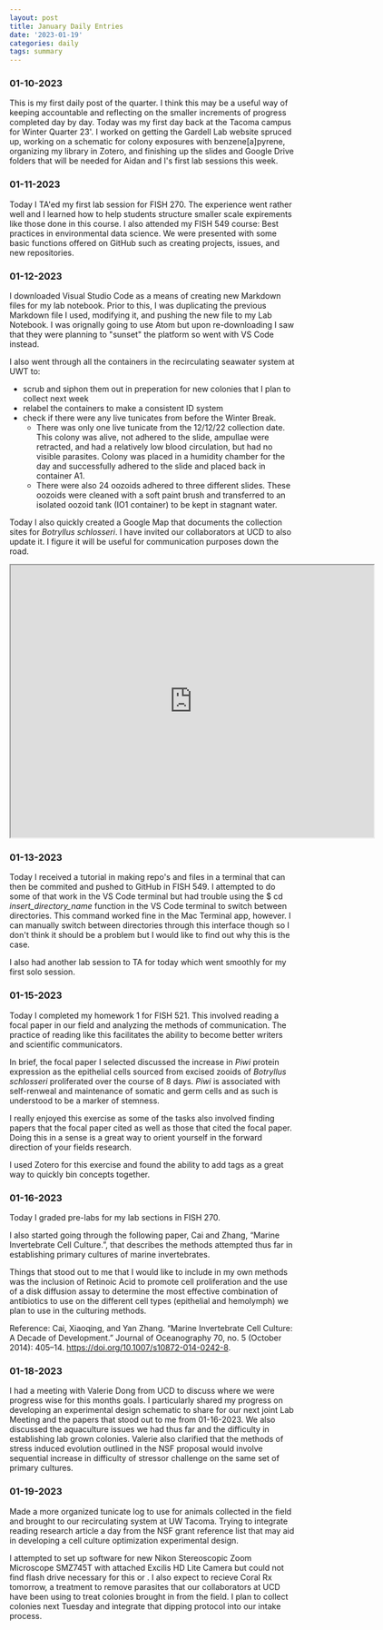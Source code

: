 ```yaml
---
layout: post
title: January Daily Entries
date: '2023-01-19'
categories: daily
tags: summary
---
```

### 01-10-2023
This is my first daily post of the quarter. I think this may be a useful way of keeping accountable and reflecting on the smaller increments of progress completed day by day. Today was my first day back at the Tacoma campus for Winter Quarter 23'. I worked on getting the Gardell Lab website spruced up, working on a schematic for colony exposures with benzene[a]pyrene, organizing my library in Zotero, and finishing up the slides and Google Drive folders that will be needed for Aidan and I's first lab sessions this week.

### 01-11-2023
Today I TA'ed my first lab session for FISH 270. The experience went rather well and I learned how to help students structure smaller scale expirements like those done in this course. I also attended my FISH 549 course: Best practices in environmental data science. We were presented with some basic functions offered on GitHub such as creating projects, issues, and new repositories.

### 01-12-2023
I downloaded Visual Studio Code as a means of creating new Markdown files for my lab notebook. Prior to this, I was duplicating the previous Markdown file I used, modifying it, and pushing the new file to my Lab Notebook. I was orignally going to use Atom but upon re-downloading I saw that they were planning to "sunset" the platform so went with VS Code instead.  

I also went through all the containers in the recirculating seawater system at UWT to: 
-  scrub and siphon them out in preperation for new colonies that I plan to collect next week 
- relabel the containers to make a consistent ID system
- check if there were any live tunicates from before the Winter Break. 
    - There was only one live tunicate from the 12/12/22 collection date. This colony was alive, not adhered to the slide, ampullae were retracted, and had a relatively low blood circulation, but had no visible parasites. Colony was placed in a humidity chamber for the day and successfully adhered to the slide and placed back in container A1. 
    - There were also 24 oozoids adhered to three different slides. These oozoids were cleaned with a soft paint brush and transferred to an isolated oozoid tank (IO1 container) to be kept in stagnant water.

Today I also quickly created a Google Map that documents the collection sites for _Botryllus schlosseri_. I have invited our collaborators at UCD to also update it. I figure it will be useful for communication purposes down the road. 
<iframe src="https://www.google.com/maps/d/embed?mid=1eR60Z1Da5eniGU9MuhU01yVwgPIw4vo&hl=en&ehbc=2E312F" width="640" height="480"></iframe>

### 01-13-2023
Today I received a tutorial in making repo's and files in a terminal that can then be commited and pushed to GitHub in FISH 549. I attempted to do some of that work in the VS Code terminal but had trouble using the $ cd *insert_directory_name* function in the VS Code terminal to switch between directories. This command worked fine in the Mac Terminal app, however. I can manually switch between directories through this interface though so I don't think it should be a problem but I would like to find out why this is the case.

I also had another lab session to TA for today which went smoothly for my first solo session. 

### 01-15-2023
Today I completed my homework 1 for FISH 521. This involved reading a focal paper in our field and analyzing the methods of communication. The practice of reading like this facilitates the ability to become better writers and scientific communicators. 

In brief, the focal paper I selected  discussed the increase in _Piwi_ protein expression as the epithelial cells sourced from excised zooids of _Botryllus schlosseri_ proliferated over the course of 8 days. _Piwi_ is associated with self-renweal and maintenance of somatic and germ cells and as such is understood to be a marker of stemness.

I really enjoyed this exercise as some of the tasks also involved finding papers that the focal paper cited as well as those that cited the focal paper. Doing this in a sense is a great way to orient yourself in the forward direction of your fields research.

I used Zotero for this exercise and found the ability to add tags as a great way to quickly bin concepts together.

### 01-16-2023
Today I graded pre-labs for my lab sections in FISH 270.

I also started going through the following paper, Cai and Zhang, “Marine Invertebrate Cell Culture.”, that describes the methods attempted thus far in establishing primary cultures of marine invertebrates.

Things that stood out to me that I would like to include in my own methods was the inclusion of Retinoic Acid to promote cell proliferation and the use of a disk diffusion assay to determine the most effective combination of antibiotics to use on the different cell types (epithelial and hemolymph) we plan to use in the culturing methods. 

Reference:
Cai, Xiaoqing, and Yan Zhang. “Marine Invertebrate Cell Culture: A Decade of Development.” Journal of Oceanography 70, no. 5 (October 2014): 405–14. https://doi.org/10.1007/s10872-014-0242-8.

### 01-18-2023
I had a meeting with Valerie Dong from UCD to discuss where we were progress wise for this months goals. I particularly shared my progress on developing an experimental design schematic to share for our next joint Lab Meeting and the papers that stood out to me from 01-16-2023. We also discussed the aquaculture issues we had thus far and the difficulty in establishing lab grown colonies. 
Valerie also clarified that the methods of stress induced evolution outlined in the NSF proposal would involve sequential increase in difficulty of stressor challenge on the same set of primary cultures.

### 01-19-2023
Made a more organized tunicate log to use for animals collected in the field and brought to our recirculating system at UW Tacoma. Trying to integrate reading research article a day from the NSF grant reference list that may aid in developing a cell culture optimization experimental design. 

I attempted to set up software for new Nikon Stereoscopic Zoom Microscope SMZ745T with attached Excilis HD Lite Camera but could not find flash drive necessary for this or . I also expect to recieve Coral Rx tomorrow, a treatment to remove parasites that our collaborators at UCD have been using to treat colonies brought in from the field. I plan to collect colonies next Tuesday and integrate that dipping protocol into our intake process.
